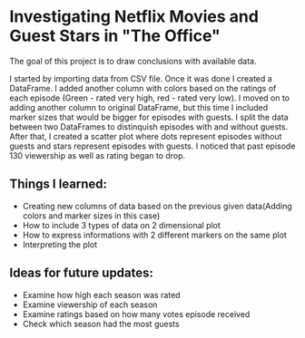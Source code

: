 # Investigating Netflix Movies and Guest Stars in "The Office"

The goal of this project is to draw conclusions with available data.

I started by importing data from CSV file. Once it was done I created a DataFrame. I added another column with colors based on the ratings of each episode (Green - rated very high, red - rated very low). I moved on to adding another column to original DataFrame, but this time I included marker sizes that would be bigger for episodes with guests. I split the data between two DataFrames to distinquish episodes with and without guests. After that, I created a scatter plot where dots represent episodes without guests and stars represent episodes with guests. I noticed that past episode 130 viewership as well as rating began to drop. 


## Things I learned:
* Creating new columns of data based on the previous given data(Adding colors and marker sizes in this case)
* How to include 3 types of data on 2 dimensional plot
* How to express informations with 2 different markers on the same plot
* Interpreting the plot


## Ideas for future updates:
* Examine how high each season was rated
* Examine viewership of each season
* Examine ratings based on how many votes episode received
* Check which season had the most guests
